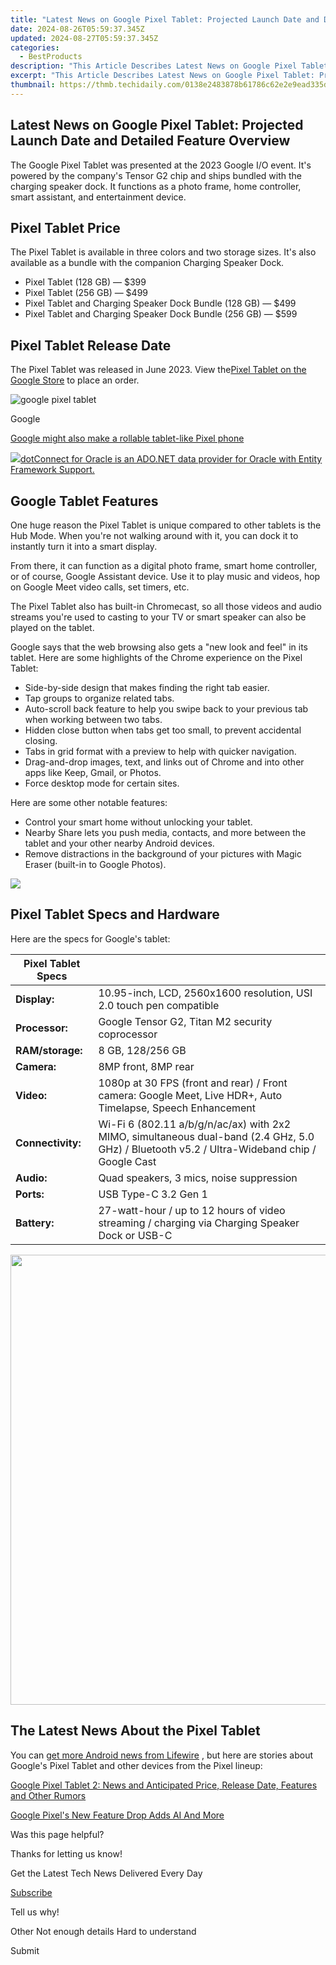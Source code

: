 ```yaml
---
title: "Latest News on Google Pixel Tablet: Projected Launch Date and Detailed Feature Overview"
date: 2024-08-26T05:59:37.345Z
updated: 2024-08-27T05:59:37.345Z
categories:
  - BestProducts
description: "This Article Describes Latest News on Google Pixel Tablet: Projected Launch Date and Detailed Feature Overview"
excerpt: "This Article Describes Latest News on Google Pixel Tablet: Projected Launch Date and Detailed Feature Overview"
thumbnail: https://thmb.techidaily.com/0138e2483878b61786c62e2e9ead335ddaa2649c1800ba21659cf76cde33dc5d.jpg
---
```


## Latest News on Google Pixel Tablet: Projected Launch Date and Detailed Feature Overview
 The Google Pixel Tablet was presented at the 2023 Google I/O event. It's powered by the company's Tensor G2 chip and ships bundled with the charging speaker dock. It functions as a photo frame, home controller, smart assistant, and entertainment device.

## Pixel Tablet Price

 The Pixel Tablet is available in three colors and two storage sizes. It's also available as a bundle with the companion Charging Speaker Dock.

* Pixel Tablet (128 GB) — $399
* Pixel Tablet (256 GB) — $499
* Pixel Tablet and Charging Speaker Dock Bundle (128 GB) — $499
* Pixel Tablet and Charging Speaker Dock Bundle (256 GB) — $599

## Pixel Tablet Release Date

 The Pixel Tablet was released in June 2023\. View the[Pixel Tablet on the Google Store](https://store.google.com/config/pixel%5Ftablet) to place an order.

![google pixel tablet](https://www.lifewire.com/thmb/A05i3E1Fppk9H1uoHAPiYw6e5zQ=/1500x0/filters:no_upscale():max_bytes(150000):strip_icc():format(webp)/google-pixel-tablet-7edb7e7a645b4c72980db3aa767cc62a.jpg)

Google

[Google might also make a rollable tablet-like Pixel phone](https://www.lifewire.com/rollable-google-pixel-5188468)

<!-- affiliate ads begin -->
<a href="https://checkout.devart.com/order/checkout.php?PRODS=5023555&QTY=1&AFFILIATE=108875&CART=1"><img src="https://secure.avangate.com/images/merchant/45b430710ad04765a6afd58d9d9fafca/products/dotConnect_O.png" border="0">dotConnect for Oracle is an ADO.NET data provider for Oracle with Entity Framework Support.</a>
<!-- affiliate ads end -->
## Google Tablet Features

 One huge reason the Pixel Tablet is unique compared to other tablets is the Hub Mode. When you're not walking around with it, you can dock it to instantly turn it into a smart display.

 From there, it can function as a digital photo frame, smart home controller, or of course, Google Assistant device. Use it to play music and videos, hop on Google Meet video calls, set timers, etc.

 The Pixel Tablet also has built-in Chromecast, so all those videos and audio streams you're used to casting to your TV or smart speaker can also be played on the tablet.

 Google says that the web browsing also gets a "new look and feel" in its tablet. Here are some highlights of the Chrome experience on the Pixel Tablet:

* Side-by-side design that makes finding the right tab easier.
* Tap groups to organize related tabs.
* Auto-scroll back feature to help you swipe back to your previous tab when working between two tabs.
* Hidden close button when tabs get too small, to prevent accidental closing.
* Tabs in grid format with a preview to help with quicker navigation.
* Drag-and-drop images, text, and links out of Chrome and into other apps like Keep, Gmail, or Photos.
* Force desktop mode for certain sites.

 Here are some other notable features:

* Control your smart home without unlocking your tablet.
* Nearby Share lets you push media, contacts, and more between the tablet and your other nearby Android devices.
* Remove distractions in the background of your pictures with Magic Eraser (built-in to Google Photos).

<!-- affiliate ads begin -->
<a href="https://store.massmailsoftware.com/order/checkout.php?PRODS=2069351&QTY=1&AFFILIATE=108875&CART=1"><img src="https://secure.avangate.com/images/merchant/dc87c13749315c7217cdc4ac692e704c/banera_for_partners-24_%282%29.jpg" border="0"></a>
<!-- affiliate ads end -->
## Pixel Tablet Specs and Hardware

 Here are the specs for Google's tablet:  

| Pixel Tablet Specs |                                                                                                                                              |
| ------------------ | -------------------------------------------------------------------------------------------------------------------------------------------- |
| **Display:**       | 10.95-inch, LCD, 2560x1600 resolution, USI 2.0 touch pen compatible                                                                          |
| **Processor:**     | Google Tensor G2, Titan M2 security coprocessor                                                                                              |
| **RAM/storage:**   | 8 GB, 128/256 GB                                                                                                                             |
| **Camera:**        | 8MP front, 8MP rear                                                                                                                          |
| **Video:**         | 1080p at 30 FPS (front and rear) / Front camera: Google Meet, Live HDR+, Auto Timelapse, Speech Enhancement                                  |
| **Connectivity:**  | Wi-Fi 6 (802.11 a/b/g/n/ac/ax) with 2x2 MIMO, simultaneous dual-band (2.4 GHz, 5.0 GHz) / Bluetooth v5.2 / Ultra-Wideband chip / Google Cast |
| **Audio:**         | Quad speakers, 3 mics, noise suppression                                                                                                     |
| **Ports:**         | USB Type-C 3.2 Gen 1                                                                                                                         |
| **Battery:**       | 27-watt-hour / up to 12 hours of video streaming / charging via Charging Speaker Dock or USB-C                                               |

<!-- affiliate ads begin -->
<a href="https://lightailing.sjv.io/c/5597632/1638364/17190" target="_top" id="1638364"><img src="//a.impactradius-go.com/display-ad/17190-1638364" border="0" alt="" width="1280" height="720"/></a><img height="0" width="0" src="https://imp.pxf.io/i/5597632/1638364/17190" style="position:absolute;visibility:hidden;" border="0" />
<!-- affiliate ads end -->
## The Latest News About the Pixel Tablet

 You can [get more Android news from Lifewire](https://www.lifewire.com/android-4781512) , but here are stories about Google's Pixel Tablet and other devices from the Pixel lineup:  

[Google Pixel Tablet 2: News and Anticipated Price, Release Date, Features and Other Rumors](https://www.lifewire.com/google-pixel-tablet-2-8600572)

[Google Pixel's New Feature Drop Adds AI And More](https://www.lifewire.com/google-pixel-s-new-feature-drop-adds-ai-and-more-8663574)

Was this page helpful?

Thanks for letting us know!

 Get the Latest Tech News Delivered Every Day

[Subscribe](https://www.lifewire.com/#)

Tell us why!

 Other  Not enough details  Hard to understand

 Submit

<ins class="adsbygoogle"
     style="display:block"
     data-ad-format="autorelaxed"
     data-ad-client="ca-pub-7571918770474297"
     data-ad-slot="1223367746"></ins>



<ins class="adsbygoogle"
     style="display:block"
     data-ad-client="ca-pub-7571918770474297"
     data-ad-slot="8358498916"
     data-ad-format="auto"
     data-full-width-responsive="true"></ins>


